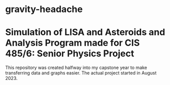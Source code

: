 # gravity-headache
# Simulation of LISA and Asteroids and Analysis Program made for CIS 485/6: Senior Physics Project

This repository was created halfway into my capstone year to make transferring data and graphs easier.
The actual project started in August 2023.
